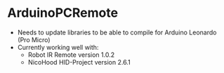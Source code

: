 # ArduinoPCRemote

- Needs to update libraries to be able to compile for Arduino Leonardo (Pro Micro)
- Currently working well with:
	- Robot IR Remote version 1.0.2
	- NicoHood HID-Project version 2.6.1

